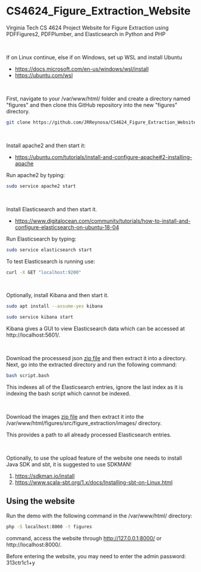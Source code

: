 
# CS4624_Figure_Extraction_Website
Virginia Tech CS 4624 Project Website for Figure Extraction using PDFFigures2, PDFPlumber, and Elasticsearch in Python and PHP

<br />

If on Linux continue, else if on Windows, set up WSL and install Ubuntu
* https://docs.microsoft.com/en-us/windows/wsl/install
* https://ubuntu.com/wsl

<br />

First, navigate to your /var/www/html/ folder and create a directory named "figures" and then clone this GitHub repository into the new "figures" directory.
```bash
git clone https://github.com/JRReynosa/CS4624_Figure_Extraction_Website figures
```

<br />

Install apache2 and then start it:
* https://ubuntu.com/tutorials/install-and-configure-apache#2-installing-apache

Run apache2 by typing:
```bash
sudo service apache2 start
```

<br />

Install Elasticsearch and then start it.
* https://www.digitalocean.com/community/tutorials/how-to-install-and-configure-elasticsearch-on-ubuntu-18-04

Run Elasticsearch by typing:
```bash
sudo service elasticsearch start
```
To test Elasticsearch is running use:
```bash
curl -X GET "localhost:9200"
```

<br />

Optionally, install Kibana and then start it.
```bash
sudo apt install --assume-yes kibana
```
```bash
sudo service kibana start
```
Kibana gives a GUI to view Elasticsearch data which can be accessed at http://localhost:5601/.

<br />

Download the processesd json [zip file](https://drive.google.com/file/d/1yP705eq-FasesXylMfnTKYM71Zje1IpM/view?usp=sharing) and then extract it into a directory. Next, go into the extracted directory and run the following command:
```bash
bash script.bash
```
This indexes all of the Elasticsearch entries, ignore the last index as it is indexing the bash script which cannot be indexed.

<br />

Download the images [zip file](https://drive.google.com/file/d/1RRa35hbX0dsXvJLdNtgRVGlbN3Nuok_C/view?usp=sharing) and then extract it into the /var/www/html/figures/src/figure_extraction/images/ directory.

This provides a path to all already processed Elasticsearch entries.

<br />

Optionally, to use the upload feature of the website one needs to install Java SDK and sbt, it is suggested to use SDKMAN! 
1. https://sdkman.io/install
2. https://www.scala-sbt.org/1.x/docs/Installing-sbt-on-Linux.html



## Using the website
Run the demo with the following command in the /var/www/html/ directory:
```bash
php -S localhost:8000 -t figures 
```
command, access the website through http://127.0.0.1:8000/ or http://localhost:8000/.

Before entering the website, you may need to enter the admin password: 313ctr1c1+y

